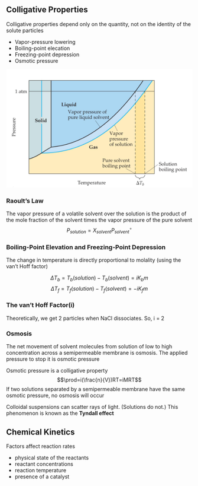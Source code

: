 ## Colligative Properties
Colligative properties depend only on the quantity, not on the identity of the solute particles

+ Vapor-pressure lowering
+ Boiling-point elecation
+ Freezing-point depression
+ Osmotic pressure

![avatar](img/10.26.1.png)

### Raoult’s Law
The vapor pressure of a volatile solvent over the solution is the product of the mole fraction of the solvent times the vapor pressure of the pure solvent
$$P_{solution}=X_{solvent}P^{\circ}_{solvent}$$
### Boiling-Point Elevation and Freezing-Point Depression
The change in temperature is directly proportional to molality (using the van’t Hoff factor)

$$\Delta T_{b}=T_{b}(solution)-T_{b}(solvent)=iK_{b}m$$
$$\Delta T_{f}=T_{f}(solution)-T_{f}(solvent)=-iK_{f}m$$

### The van’t Hoff Factor(i)
Theoretically, we get 2 particles when NaCl dissociates. So, i = 2

### Osmosis
The net movement of solvent molecules from solution of low to high concentration across a semipermeable membrane is osmosis. The applied pressure to stop it is osmotic pressure

Osmotic pressure is a colligative property
$$\prod=i(\frac{n}{V})RT=iMRT$$
If two solutions separated by a semipermeable membrane have the same osmotic pressure, no osmosis will occur

Colloidal suspensions can scatter rays of light. (Solutions do not.)
This phenomenon is known as the **Tyndall effect**

## Chemical Kinetics
Factors affect reaction rates
+ physical state of the reactants
+ reactant concentrations
+ reaction temperature
+ presence of a catalyst 